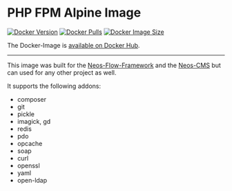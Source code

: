 # PHP FPM Alpine Image

[![Docker Version](https://img.shields.io/docker/v/eneserk/php)](https://hub.docker.com/r/eneserk/php)
[![Docker Pulls](https://img.shields.io/docker/pulls/eneserk/php)](https://hub.docker.com/r/eneserk/php)
[![Docker Image Size](https://img.shields.io/docker/image-size/eneserk/php)](https://hub.docker.com/r/eneserk/php)

The Docker-Image is [available on Docker Hub](https://hub.docker.com/r/eneserk/php).

---

This image was built for the [Neos-Flow-Framework](https://flow.neos.io/) and the [Neos-CMS](https://www.neos.io/) but can used for any other project as well.

It supports the following addons:
- composer
- git
- pickle
- imagick, gd
- redis
- pdo
- opcache
- soap
- curl
- openssl
- yaml
- open-ldap
